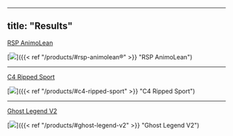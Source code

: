 
---
title: "Results"
---

<form method="get">
    <a href="/products/#rsp-animolean" class= "button">RSP AnimoLean</a>
</form>

[![](/images/aminolean.jpg)]({{< ref "/products/#rsp-animolean®" >}} "RSP AnimoLean")

---

<form method="get">
    <a href="/products/#c4-ripped-sport" class= "button">C4 Ripped Sport</a>
</form>

[![](/images/c4rip.jpg)]({{< ref "/products/#c4-ripped-sport" >}} "C4 Ripped Sport")

---

<form method="get">
    <a href="/products/#ghost-legend-v2">Ghost Legend V2</a>
</form>

[![](/images/ghost.jpg)]({{< ref "/products/#ghost-legend-v2" >}} "Ghost Legend V2")


